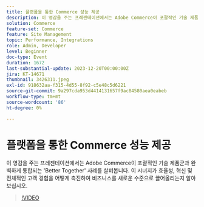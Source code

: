 ```yaml
---
title: 플랫폼을 통한 Commerce 성능 제공
description: 이 영감을 주는 프레젠테이션에서는 Adobe Commerce이 포괄적인 기술 제품군과 완벽하게 통합되는 'Better Together' 사례를 살펴봅니다. 이 시너지가 효율성, 혁신 및 전체적인 고객 경험을 어떻게 촉진하여 비즈니스를 새로운 수준으로 끌어올리는지 알아보십시오.
solution: Commerce
feature-set: Commerce
feature: Site Management
topic: Performance, Integrations
role: Admin, Developer
level: Beginner
doc-type: Event
duration: 1672
last-substantial-update: 2023-12-20T00:00:00Z
jira: KT-14671
thumbnail: 3426311.jpeg
exl-id: 918632aa-f315-4d55-8f92-c5e48c5d6221
source-git-commit: 9a297cda953d4414131657f9ac84580aea0eabeb
workflow-type: tm+mt
source-wordcount: '86'
ht-degree: 0%

---
```


# 플랫폼을 통한 Commerce 성능 제공

이 영감을 주는 프레젠테이션에서는 Adobe Commerce이 포괄적인 기술 제품군과 완벽하게 통합되는 &#39;Better Together&#39; 사례를 살펴봅니다. 이 시너지가 효율성, 혁신 및 전체적인 고객 경험을 어떻게 촉진하여 비즈니스를 새로운 수준으로 끌어올리는지 알아보십시오.

>[!VIDEO](https://video.tv.adobe.com/v/3426311/?learn=on)
